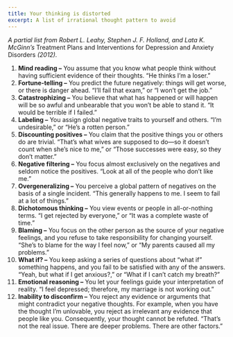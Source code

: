 ```yaml
---
title: Your thinking is distorted
excerpt: A list of irrational thought pattern to avoid
---
```


_A partial list from Robert L. Leahy, Stephen J. F. Holland, and Lata K. McGinn’s_ Treatment Plans and Interventions for Depression and Anxiety Disorders _(2012)._

1.  **Mind reading –** You assume that you know what people think without having sufficient evidence of their thoughts. “He thinks I’m a loser.”
2.  **Fortune-telling –** You predict the future negatively: things will get worse, or there is danger ahead. “I’ll fail that exam,” or “I won’t get the job.”
3.  **Catastrophizing –** You believe that what has happened or will happen will be so awful and unbearable that you won’t be able to stand it. “It would be terrible if I failed.”
4.  **Labeling –** You assign global negative traits to yourself and others. “I’m undesirable,” or “He’s a rotten person.”
5.  **Discounting positives –** You claim that the positive things you or others do are trivial. “That’s what wives are supposed to do—so it doesn’t count when she’s nice to me,” or “Those successes were easy, so they don’t matter.”
6.  **Negative filtering –** You focus almost exclusively on the negatives and seldom notice the positives. “Look at all of the people who don’t like me.”
7.  **Overgeneralizing –** You perceive a global pattern of negatives on the basis of a single incident. “This generally happens to me. I seem to fail at a lot of things.”
8.  **Dichotomous thinking –** You view events or people in all-or-nothing terms. “I get rejected by everyone,” or “It was a complete waste of time.”
9.  **Blaming –** You focus on the other person as the source of your negative feelings, and you refuse to take responsibility for changing yourself. “She’s to blame for the way I feel now,” or “My parents caused all my problems.”
10.  **What if? –** You keep asking a series of questions about “what if” something happens, and you fail to be satisfied with any of the answers. “Yeah, but what if I get anxious?,” or “What if I can’t catch my breath?”
11.  **Emotional reasoning –** You let your feelings guide your interpretation of reality. “I feel depressed; therefore, my marriage is not working out.”
12.  **Inability to disconfirm –** You reject any evidence or arguments that might contradict your negative thoughts. For example, when you have the thought I’m unlovable, you reject as irrelevant any evidence that people like you. Consequently, your thought cannot be refuted. “That’s not the real issue. There are deeper problems. There are other factors.”